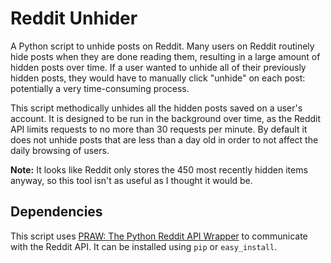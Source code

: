 Reddit Unhider
==============

A Python script to unhide posts on Reddit. Many users on Reddit routinely hide posts when they are done reading them, resulting in a large amount of hidden posts over time.
If a user wanted to unhide all of their previously hidden posts, they would have to manually click "unhide" on each post: potentially a very time-consuming process.

This script methodically unhides all the hidden posts saved on a user's account. It is designed to be run in the background over time, as the Reddit API limits requests to no more than 30 requests per minute.
By default it does not unhide posts that are less than a day old in order to not affect the daily browsing of users.

**Note:** It looks like Reddit only stores the 450 most recently hidden items anyway, so this tool isn't as useful as I thought it would be.

Dependencies
------------

This script uses [PRAW: The Python Reddit API Wrapper](https://github.com/praw-dev/praw/) to communicate with the Reddit API. It can be installed using `pip` or `easy_install`.
